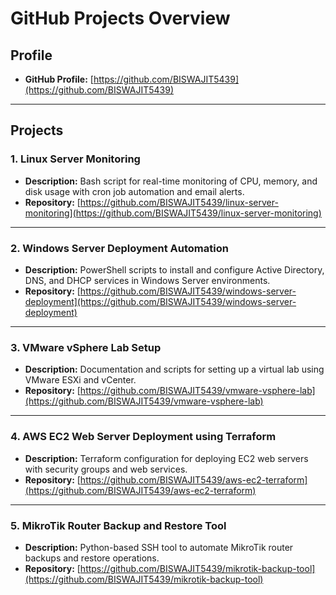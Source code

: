 # GitHub Projects Overview

## Profile
- **GitHub Profile:** [https://github.com/BISWAJIT5439](https://github.com/BISWAJIT5439)

---

## Projects

### 1. Linux Server Monitoring
- **Description:** Bash script for real-time monitoring of CPU, memory, and disk usage with cron job automation and email alerts.
- **Repository:** [https://github.com/BISWAJIT5439/linux-server-monitoring](https://github.com/BISWAJIT5439/linux-server-monitoring)

---

### 2. Windows Server Deployment Automation
- **Description:** PowerShell scripts to install and configure Active Directory, DNS, and DHCP services in Windows Server environments.
- **Repository:** [https://github.com/BISWAJIT5439/windows-server-deployment](https://github.com/BISWAJIT5439/windows-server-deployment)

---

### 3. VMware vSphere Lab Setup
- **Description:** Documentation and scripts for setting up a virtual lab using VMware ESXi and vCenter.
- **Repository:** [https://github.com/BISWAJIT5439/vmware-vsphere-lab](https://github.com/BISWAJIT5439/vmware-vsphere-lab)

---

### 4. AWS EC2 Web Server Deployment using Terraform
- **Description:** Terraform configuration for deploying EC2 web servers with security groups and web services.
- **Repository:** [https://github.com/BISWAJIT5439/aws-ec2-terraform](https://github.com/BISWAJIT5439/aws-ec2-terraform)

---

### 5. MikroTik Router Backup and Restore Tool
- **Description:** Python-based SSH tool to automate MikroTik router backups and restore operations.
- **Repository:** [https://github.com/BISWAJIT5439/mikrotik-backup-tool](https://github.com/BISWAJIT5439/mikrotik-backup-tool)

